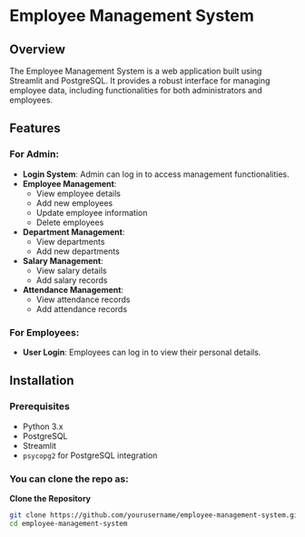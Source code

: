 # Employee Management System

## Overview

The Employee Management System is a web application built using Streamlit and PostgreSQL. It provides a robust interface for managing employee data, including functionalities for both administrators and employees.

## Features

### For Admin:
- **Login System**: Admin can log in to access management functionalities.
- **Employee Management**:
  - View employee details
  - Add new employees
  - Update employee information
  - Delete employees
- **Department Management**:
  - View departments
  - Add new departments
- **Salary Management**:
  - View salary details
  - Add salary records
- **Attendance Management**:
  - View attendance records
  - Add attendance records

### For Employees:
- **User Login**: Employees can log in to view their personal details.

## Installation

### Prerequisites
- Python 3.x
- PostgreSQL
- Streamlit
- `psycopg2` for PostgreSQL integration


### You can clone the repo as:
**Clone the Repository**
   ```bash
   git clone https://github.com/yourusername/employee-management-system.git
   cd employee-management-system
